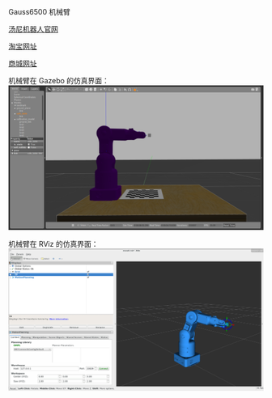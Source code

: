
 Gauss6500 机械臂

[汤尼机器人官网](http://www.tonyrobotics.com/ "汤尼机器人官网")  

[淘宝网址](https://item.taobao.com/item.htm?spm=a230r.1.14.1.46962f47OKzNW6&id=586250996678&ns=1&abbucket=10#detail "淘宝网址")

[商城网址](http://cn.robostore.me/goods-details/10780 "商城网址")

机械臂在 Gazebo 的仿真界面： 
![gauss_gazebo](gauss6500/img/gauss_gazebo.png)

机械臂在 RViz 的仿真界面：
![gauss_rviz](gauss6500/img/gauss_rviz.png)